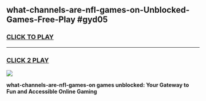 
## what-channels-are-nfl-games-on-Unblocked-Games-Free-Play #gyd05
<h3>
<a href="https://us.freeplayer.one?title=what-channels-are-nfl-games-on&ref=9M">CLICK TO PLAY</a></h3>
<hr>

<h3>
<a href="https://us.freeplayer.one?title=what-channels-are-nfl-games-on&ref=9M">CLICK 2 PLAY</a>
  
</h3>

<a href="https://us.freeplayer.one?title=what-channels-are-nfl-games-on&ref=9M"><img src="https://clearcache.store/games.png"></a>


**what-channels-are-nfl-games-on games unblocked: Your Gateway to Fun and Accessible Online Gaming**
